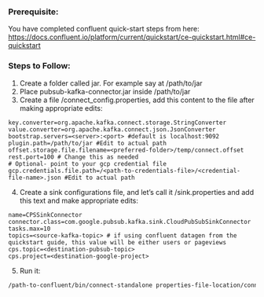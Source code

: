 ### Prerequisite: 
You have completed confluent quick-start steps from here: 
https://docs.confluent.io/platform/current/quickstart/ce-quickstart.html#ce-quickstart


### Steps to Follow: 
1.  Create a folder called jar. For example say at /path/to/jar 
2.  Place pubsub-kafka-connector.jar inside /path/to/jar
3.  Create a file <properties-file-location>/connect_config.properties, add this content to the file after making appropriate edits: 

``` properties
key.converter=org.apache.kafka.connect.storage.StringConverter
value.converter=org.apache.kafka.connect.json.JsonConverter
bootstrap.servers=<server>:<port> #default is localhost:9092
plugin.path=/path/to/jar #Edit to actual path
offset.storage.file.filename=<preferred-folder>/temp/connect.offset
rest.port=100 # Change this as needed
# Optional- point to your gcp credential file
gcp.credentials.file.path=/<path-to-credentials-file>/<credential-file-name>.json #Edit to actual path
```

4.  Create a sink configurations file, and let’s call it <properties-file-location>/sink.properties and add this text and make appropriate edits: 

``` properties
name=CPSSinkConnector
connector.class=com.google.pubsub.kafka.sink.CloudPubSubSinkConnector
tasks.max=10
topics=<source-kafka-topic> # if using confluent datagen from the quickstart guide, this value will be either users or pageviews
cps.topic=<destination-pubsub-topic>
cps.project=<destination-google-project>
```

5. Run it: 

 ``` bash
/path-to-confluent/bin/connect-standalone properties-file-location/connect_config.properties/connect_config.properties properties-file-location/sink.properties



